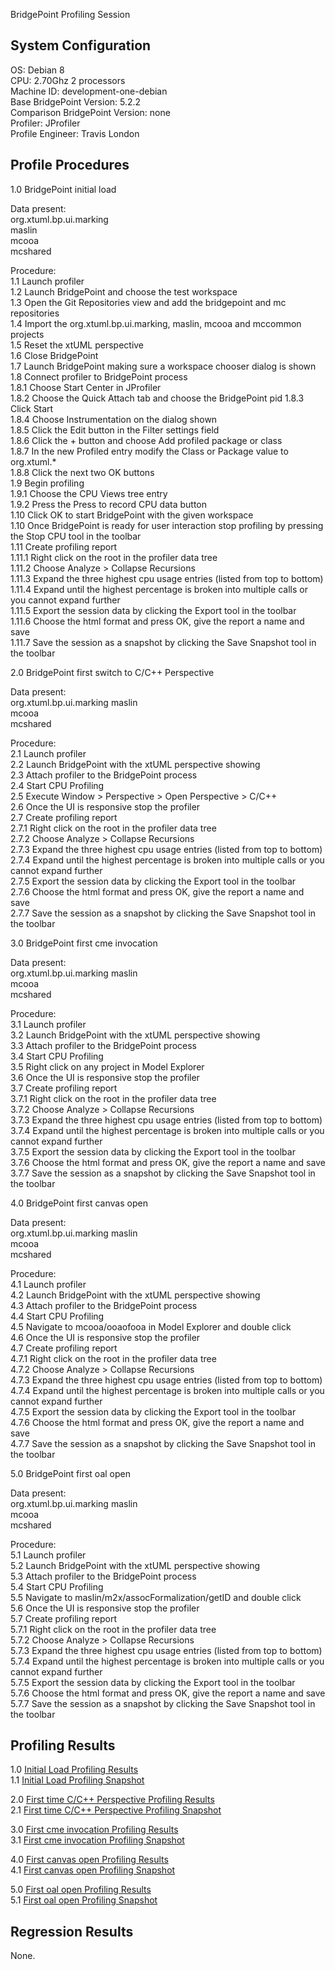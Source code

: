 BridgePoint Profiling Session

System Configuration
-----------
OS: Debian 8   
CPU: 2.70Ghz 2 processors   
Machine ID: development-one-debian   
Base BridgePoint Version: 5.2.2   
Comparison BridgePoint Version: none   
Profiler: JProfiler   
Profile Engineer: Travis London   

Profile Procedures
----------------------
1.0 BridgePoint initial load   

Data present:   
org.xtuml.bp.ui.marking   
maslin   
mcooa   
mcshared   

Procedure:   
1.1 Launch profiler  
1.2 Launch BridgePoint and choose the test workspace   
1.3 Open the Git Repositories view and add the bridgepoint and mc repositories    
1.4 Import the org.xtuml.bp.ui.marking, maslin, mcooa and mccommon projects   
1.5 Reset the xtUML perspective   
1.6 Close BridgePoint   
1.7 Launch BridgePoint making sure a workspace chooser dialog is shown   
1.8 Connect profiler to BridgePoint process   
1.8.1 Choose Start Center in JProfiler   
1.8.2 Choose the Quick Attach tab and choose the BridgePoint pid
1.8.3 Click Start   
1.8.4 Choose Instrumentation on the dialog shown   
1.8.5 Click the Edit button in the Filter settings field   
1.8.6 Click the + button and choose Add profiled package or class   
1.8.7 In the new Profiled entry modify the Class or Package value to org.xtuml.*   
1.8.8 Click the next two OK buttons   
1.9 Begin profiling   
1.9.1 Choose the CPU Views tree entry   
1.9.2 Press the Press to record CPU data button   
1.10 Click OK to start BridgePoint with the given workspace   
1.10 Once BridgePoint is ready for user interaction stop profiling by pressing the Stop CPU tool in the toolbar   
1.11 Create profiling report   
1.11.1 Right click on the root in the profiler data tree    
1.11.2 Choose Analyze > Collapse Recursions   
1.11.3 Expand the three highest cpu usage entries (listed from top to bottom)   
1.11.4 Expand until the highest percentage is broken into multiple calls or you cannot expand further    
1.11.5 Export the session data by clicking the Export tool in the toolbar   
1.11.6 Choose the html format and press OK, give the report a name and save   
1.11.7 Save the session as a snapshot by clicking the Save Snapshot tool in the toolbar    
  
2.0 BridgePoint first switch to C/C++ Perspective   

Data present:   
org.xtuml.bp.ui.marking
maslin   
mcooa   
mcshared   

Procedure:   
2.1 Launch profiler   
2.2 Launch BridgePoint with the xtUML perspective showing   
2.3 Attach profiler to the BridgePoint process   
2.4 Start CPU Profiling   
2.5 Execute Window > Perspective > Open Perspective > C/C++    
2.6 Once the UI is responsive stop the profiler   
2.7 Create profiling report   
2.7.1 Right click on the root in the profiler data tree    
2.7.2 Choose Analyze > Collapse Recursions   
2.7.3 Expand the three highest cpu usage entries (listed from top to bottom)   
2.7.4 Expand until the highest percentage is broken into multiple calls or you cannot expand further    
2.7.5 Export the session data by clicking the Export tool in the toolbar   
2.7.6 Choose the html format and press OK, give the report a name and save   
2.7.7 Save the session as a snapshot by clicking the Save Snapshot tool in the toolbar 

3.0 BridgePoint first cme invocation    

Data present:   
org.xtuml.bp.ui.marking
maslin   
mcooa   
mcshared   

Procedure:   
3.1 Launch profiler   
3.2 Launch BridgePoint with the xtUML perspective showing   
3.3 Attach profiler to the BridgePoint process   
3.4 Start CPU Profiling   
3.5 Right click on any project in Model Explorer   
3.6 Once the UI is responsive stop the profiler   
3.7 Create profiling report   
3.7.1 Right click on the root in the profiler data tree    
3.7.2 Choose Analyze > Collapse Recursions   
3.7.3 Expand the three highest cpu usage entries (listed from top to bottom)   
3.7.4 Expand until the highest percentage is broken into multiple calls or you cannot expand further    
3.7.5 Export the session data by clicking the Export tool in the toolbar   
3.7.6 Choose the html format and press OK, give the report a name and save   
3.7.7 Save the session as a snapshot by clicking the Save Snapshot tool in the toolbar 

4.0 BridgePoint first canvas open    

Data present:   
org.xtuml.bp.ui.marking
maslin   
mcooa   
mcshared   

Procedure:   
4.1 Launch profiler   
4.2 Launch BridgePoint with the xtUML perspective showing   
4.3 Attach profiler to the BridgePoint process   
4.4 Start CPU Profiling   
4.5 Navigate to mcooa/ooaofooa in Model Explorer and double click   
4.6 Once the UI is responsive stop the profiler   
4.7 Create profiling report   
4.7.1 Right click on the root in the profiler data tree    
4.7.2 Choose Analyze > Collapse Recursions   
4.7.3 Expand the three highest cpu usage entries (listed from top to bottom)   
4.7.4 Expand until the highest percentage is broken into multiple calls or you cannot expand further    
4.7.5 Export the session data by clicking the Export tool in the toolbar   
4.7.6 Choose the html format and press OK, give the report a name and save   
4.7.7 Save the session as a snapshot by clicking the Save Snapshot tool in the toolbar 

5.0 BridgePoint first oal open    

Data present:   
org.xtuml.bp.ui.marking
maslin   
mcooa   
mcshared   

Procedure:   
5.1 Launch profiler   
5.2 Launch BridgePoint with the xtUML perspective showing   
5.3 Attach profiler to the BridgePoint process   
5.4 Start CPU Profiling   
5.5 Navigate to maslin/m2x/assocFormalization/getID and double click   
5.6 Once the UI is responsive stop the profiler   
5.7 Create profiling report   
5.7.1 Right click on the root in the profiler data tree    
5.7.2 Choose Analyze > Collapse Recursions   
5.7.3 Expand the three highest cpu usage entries (listed from top to bottom)   
5.7.4 Expand until the highest percentage is broken into multiple calls or you cannot expand further    
5.7.5 Export the session data by clicking the Export tool in the toolbar   
5.7.6 Choose the html format and press OK, give the report a name and save   
5.7.7 Save the session as a snapshot by clicking the Save Snapshot tool in the toolbar 

Profiling Results   
-------------
1.0 [Initial Load Profiling Results](http://htmlpreview.github.com/?https://github.com/travislondon/bridgepoint/blob/master/doc-bridgepoint/qa/profiling_data/BridgePoint_Profiling_initial_load_v5.2.2.html)      
1.1 [Initial Load Profiling Snapshot](https://drive.google.com/open?id=0Bw01o4iXr5Fub0VLdHl4bTcydjA)   

2.0 [First time C/C++ Perspective Profiling Results](http://htmlpreview.github.com/?https://github.com/travislondon/bridgepoint/blob/master/doc-bridgepoint/qa/profiling_data/BridgePoint_Profiling_first_time_cc++_v5.2.2.html)   
2.1 [First time C/C++ Perspective Profiling Snapshot](https://drive.google.com/open?id=0Bw01o4iXr5FuWjZEUWtUUlZiMEU)

3.0 [First cme invocation Profiling Results](http://htmlpreview.github.com/?https://github.com/travislondon/bridgepoint/blob/master/doc-bridgepoint/qa/profiling_data/BridgePoint_Profiling_first_cme_invocation_v5.2.2.html)   
3.1 [First cme invocation Profiling Snapshot](https://drive.google.com/open?id=0Bw01o4iXr5FuaWdzbkVWWWdjd0U)   

4.0 [First canvas open Profiling Results](http://htmlpreview.github.com/?https://github.com/travislondon/bridgepoint/blob/master/doc-bridgepoint/qa/profiling_data/BridgePoint_Profiling_first_canvas_open_v5.2.2.html)   
4.1 [First canvas open Profiling Snapshot](https://drive.google.com/open?id=0Bw01o4iXr5FudE5Cem1GQ01vNlE)   

5.0 [First oal open Profiling Results](http://htmlpreview.github.com/?https://github.com/travislondon/bridgepoint/blob/master/doc-bridgepoint/qa/profiling_data/BridgePoint_Profiling_first_oal_open_v5.2.2.html)   
5.1 [First oal open Profiling Snapshot](https://drive.google.com/open?id=0Bw01o4iXr5FuNGxMSVJnQnJvMjQ)   

Regression Results   
---------
None.  

